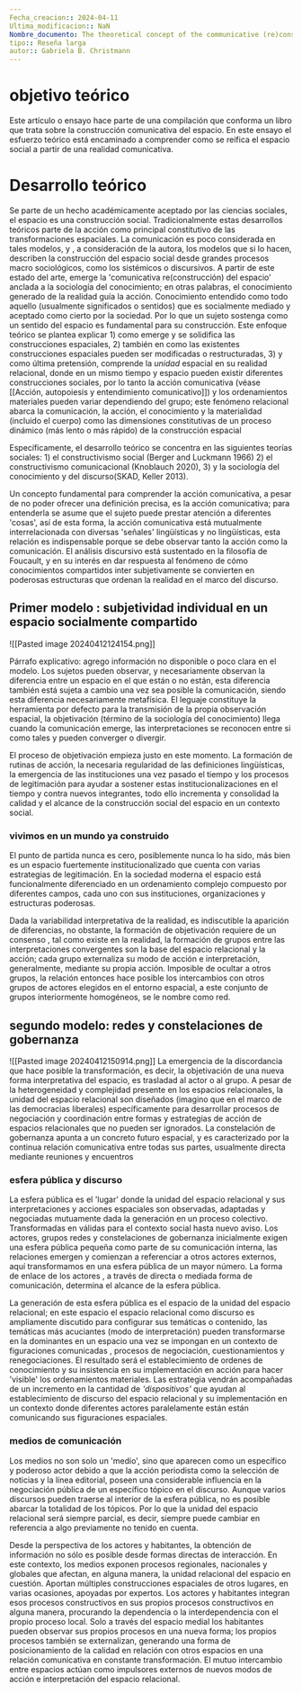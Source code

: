 ```yaml
---
Fecha_creacion:: 2024-04-11
Ultima_modificacion:: NaN
Nombre_documento: The theoretical concept of the communicative (re)construction of spaces
tipo:: Reseña larga
autor:: Gabriela B. Christmann
---
```



# objetivo teórico

Este artículo o ensayo hace parte de una compilación que conforma un libro que trata sobre la construcción comunicativa del espacio. En este ensayo el esfuerzo teórico está encaminado a comprender como se reifica el espacio social a partir de una realidad comunicativa. 
# Desarrollo teórico

Se parte de un hecho académicamente aceptado por las ciencias sociales, el espacio es una construcción social. Tradicionalmente estas desarrollos teóricos parte de la acción como principal constitutivo de las transformaciones espaciales. La comunicación es poco considerada en tales modelos, y , a consideración de la autora, los modelos que si lo hacen, describen la construcción del espacio social desde grandes procesos macro sociológicos, como los sistémicos o discursivos. A partir de este estado del arte, emerge la 'comunicativa re(construcción) del espacio'  anclada a la sociología del conocimiento; en otras palabras,  el conocimiento generado de la realidad  guía la acción.  Conocimiento entendido como todo aquello (usualmente significados o sentidos) que es socialmente mediado y aceptado como cierto por la sociedad.  Por lo que un sujeto sostenga como un sentido del espacio es fundamental para su construcción. Este enfoque teórico se plantea explicar 1) como emerge y se solidifica las construcciones espaciales, 2)  también en como las existentes construcciones espaciales pueden ser modificadas o restructuradas, 3) y como última pretensión, comprende la *unidad* espacial en su realidad relacional, donde en un mismo tiempo y espacio pueden existir diferentes construcciones sociales, por lo tanto la acción comunicativa (véase [[Acción, autopoiesis y entendimiento comunicativo]]) y los ordenamientos materiales pueden variar dependiendo del grupo; este fenómeno relacional abarca la comunicación, la acción, el conocimiento y la materialidad (incluido el cuerpo) como las dimensiones constitutivas de un proceso dinámico (más lento o más rápido) de la construcción espacial

Específicamente, el desarrollo teórico se concentra en las siguientes teorías sociales: 1) el constructivismo social  (Berger and Luckmann 1966) 2)  el constructivismo comunicacional (Knoblauch 2020), 3) y  la sociología del conocimiento y del discurso(SKAD, Keller 2013).

Un concepto fundamental para comprender la acción comunicativa, a pesar de no poder ofrecer una definición precisa, es la acción comunicativa; para entenderla se asume que el sujeto puede prestar atención a diferentes 'cosas', así de esta forma, la acción comunicativa está mutualmente interrelacionada con diversas 'señales'  lingüísticas y no lingüísticas, esta relación es indispensable porque se debe observar tanto la acción como la comunicación.  El análisis discursivo está sustentado en la filosofía de Foucault, y en su interés en dar respuesta al fenómeno de cómo conocimientos compartidos inter subjetivamente se convierten en poderosas estructuras que ordenan la realidad en el marco del discurso. 

## Primer modelo : subjetividad individual en un espacio socialmente compartido 


![[Pasted image 20240412124154.png]]

Párrafo explicativo: agrego información no disponible o poco clara en el modelo. Los sujetos pueden observar, y necesariamente observan la diferencia entre un espacio en el que están o  no están, esta diferencia también está sujeta a cambio una vez sea posible la comunicación, siendo esta diferencia necesariamente metafísica. El leguaje constituye la herramienta por defecto para la transmisión de la propia observación espacial, la objetivación (término de la sociología del conocimiento) llega cuando la comunicación emerge, las interpretaciones se reconocen entre si como tales y pueden converger o divergir.    

El proceso de objetivación empieza justo en este momento. La formación de rutinas de acción, la necesaria regularidad de las definiciones lingüísticas, la emergencia de las instituciones una vez pasado el tiempo y los procesos de legitimación para ayudar a sostener estas institucionalizaciones en el tiempo y contra nuevos integrantes, todo ello incrementa y consolidad la calidad y el alcance de la construcción social del espacio en un contexto social. 

### vivimos en un mundo ya construido

El punto de partida nunca es cero, posiblemente nunca lo ha sido, más bien es un espacio fuertemente institucionalizado que cuenta con varias estrategias de legitimación. En la sociedad moderna el espacio está funcionalmente diferenciado en un ordenamiento complejo compuesto por diferentes campos, cada uno con sus instituciones, organizaciones y estructuras poderosas.    

Dada la variabilidad interpretativa de la realidad, es indiscutible la aparición de diferencias, no obstante, la formación de objetivación requiere de un consenso , tal como existe en la realidad, la formación de grupos entre las interpretaciones convergentes son la base del espacio relacional y la acción; cada grupo externaliza su modo de acción e interpretación, generalmente, mediante su propia acción. Imposible de ocultar a otros grupos, la relación entonces hace posible los intercambios con otros grupos de actores elegidos en el entorno espacial, a este conjunto de grupos interiormente homogéneos, se le nombre como red.    

 
## segundo modelo: redes y constelaciones de gobernanza 

![[Pasted image 20240412150914.png]]
La emergencia de la discordancia que hace posible la transformación, es decir, la objetivación de una nueva forma interpretativa del espacio, es trasladad al actor o al grupo. A pesar de la heterogeneidad y complejidad presente en los espacios relacionales, la unidad del espacio relacional son diseñados (imagino que en el marco de las democracias liberales) específicamente para desarrollar procesos de negociación y coordinación entre  formas y estrategias de acción de espacios relacionales que no pueden ser ignorados. La constelación de gobernanza apunta a un concreto futuro espacial, y es caracterizado por la continua relación comunicativa entre todas sus partes, usualmente directa mediante reuniones y encuentros 

### esfera pública y discurso

La esfera pública es el 'lugar'  donde la unidad del espacio relacional y sus interpretaciones y acciones espaciales son observadas, adaptadas y negociadas mutuamente dada la generación en un proceso colectivo. Transformadas en válidas para el contexto social hasta nuevo aviso.  Los actores, grupos redes y constelaciones de gobernanza inicialmente exigen una esfera pública pequeña como parte de su comunicación interna, las relaciones emergen y comienzan a referenciar a otros actores externos, aquí transformamos en una esfera pública de un mayor número. La forma de enlace de los actores , a través de directa o mediada forma de comunicación, determina el alcance de la esfera pública. 

La generación de esta esfera pública es el espacio de la unidad del espacio relacional;  en este espacio el espacio relacional como discurso es ampliamente discutido para configurar sus temáticas o contenido, las temáticas más acuciantes (modo de interpretación) pueden transformarse en la dominantes en un espacio una vez se impongan en un contexto de figuraciones comunicadas , procesos de negociación, cuestionamientos y renegociaciones. El resultado será el establecimiento de ordenes de conocimiento y su insistencia en su implementación en acción para hacer 'visible'  los ordenamientos materiales. Las estrategia vendrán acompañadas de un incremento en la cantidad de *'dispositivos'* que ayudan al establecimiento de discurso del espacio relacional y su implementación en un contexto donde diferentes actores paralelamente están están comunicando sus figuraciones espaciales.  

### medios de comunicación

Los medios no son solo un 'medio', sino que aparecen como un específico y poderoso actor debido a que la acción periodista como la selección de noticias y la línea editorial, poseen una considerable influencia en la negociación pública de un específico tópico en el discurso. Aunque  varios discursos pueden traerse al interior de la esfera pública, no es posible abarcar la totalidad de los tópicos. Por lo que la unidad del espacio relacional será siempre parcial, es decir, siempre puede cambiar en referencia a algo previamente no tenido en cuenta. 

Desde la perspectiva de los actores y habitantes, la obtención de información no sólo es posible desde formas directas de interacción. En este contexto, los medios exponen procesos regionales, nacionales y globales que afectan, en alguna manera, la unidad relacional del espacio en cuestión. Aportan múltiples construcciones espaciales de otros lugares, en varias ocasiones, apoyadas por expertos. Los actores y habitantes integran esos procesos constructivos en sus propios procesos constructivos en alguna manera, procurando la dependencia o la interdependencia con el propio proceso local. Solo a través del espacio medial los habitantes pueden observar sus propios procesos en una nueva forma; los propios procesos también se externalizan, generando una forma de posicionamiento de la calidad en relación con otros espacios en una relación comunicativa en constante transformación.  El mutuo intercambio entre espacios actúan como impulsores externos de nuevos modos de acción e interpretación del espacio relacional. 
